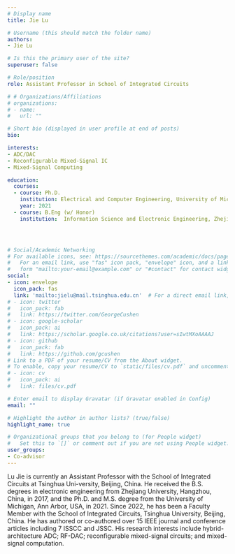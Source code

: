 ```yaml
---
# Display name
title: Jie Lu

# Username (this should match the folder name)
authors:
- Jie Lu

# Is this the primary user of the site?
superuser: false

# Role/position
role: Assistant Professor in School of Integrated Circuits

# # Organizations/Affiliations
# organizations:
# - name: 
#   url: ""

# Short bio (displayed in user profile at end of posts)
bio: 

interests:
- ADC/DAC
- Reconfigurable Mixed-Signal IC
- Mixed-Signal Computing

education:
  courses:
  - course: Ph.D.
    institution: Electrical and Computer Engineering, University of Michigan, Ann Arbor, MI, US
    year: 2021
  - course: B.Eng (w/ Honor)
    institution:  Information Science and Electronic Engineering, Zhejiang University, Hangzhou, Zhejiang, China




# Social/Academic Networking
# For available icons, see: https://sourcethemes.com/academic/docs/page-builder/#icons
#   For an email link, use "fas" icon pack, "envelope" icon, and a link in the
#   form "mailto:your-email@example.com" or "#contact" for contact widget.
social:
- icon: envelope
  icon_pack: fas
  link: 'mailto:jielu@mail.tsinghua.edu.cn'  # For a direct email link, use "mailto:test@example.org".
# - icon: twitter
#   icon_pack: fab
#   link: https://twitter.com/GeorgeCushen
# - icon: google-scholar
#   icon_pack: ai
#   link: https://scholar.google.co.uk/citations?user=sIwtMXoAAAAJ
# - icon: github
#   icon_pack: fab
#   link: https://github.com/gcushen
# Link to a PDF of your resume/CV from the About widget.
# To enable, copy your resume/CV to `static/files/cv.pdf` and uncomment the lines below.
# - icon: cv
#   icon_pack: ai
#   link: files/cv.pdf

# Enter email to display Gravatar (if Gravatar enabled in Config)
email: ""

# Highlight the author in author lists? (true/false)
highlight_name: true

# Organizational groups that you belong to (for People widget)
#   Set this to `[]` or comment out if you are not using People widget.
user_groups:
- Co-advisor
---
```

Lu Jie is currently an Assistant Professor with the School of Integrated Circuits at Tsinghua Uni-versity, Beijing, China. He received the B.S. degrees in electronic engineering from Zhejiang University, Hangzhou, China, in 2017, and the Ph.D. and M.S. degree from the University of Michigan, Ann Arbor, USA, in 2021. Since 2022, he has been a Faculty Member with the School of Integrated Circuits, Tsinghua University, Beijing, China. He has authored or co-authored over 15 IEEE journal and conference articles including 7 ISSCC and JSSC. His research interests include hybrid-architecture ADC; RF-DAC; reconfigurable mixed-signal circuits; and mixed-signal computation. 
